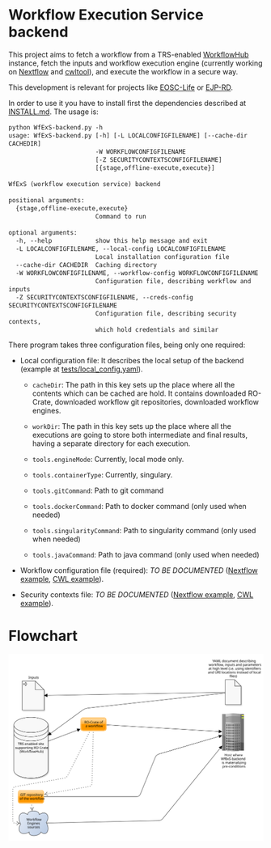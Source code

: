 # Workflow Execution Service backend

This project aims to fetch a workflow from a TRS-enabled [WorkflowHub](https://workflowhub.eu) instance,
fetch the inputs and workflow execution engine (currently working on [Nextflow](https://www.nextflow.io/)
and [cwltool](https://github.com/common-workflow-language/cwltool)), and execute the workflow in a
secure way.

This development is relevant for projects like [EOSC-Life](https://www.eosc-life.eu/) or [EJP-RD](https://www.ejprarediseases.org/).

In order to use it you have to install first the dependencies described at [INSTALL.md](INSTALL.md). The usage is:

```
python WfExS-backend.py -h
usage: WfExS-backend.py [-h] [-L LOCALCONFIGFILENAME] [--cache-dir CACHEDIR]
                        -W WORKFLOWCONFIGFILENAME
                        [-Z SECURITYCONTEXTSCONFIGFILENAME]
                        [{stage,offline-execute,execute}]

WfExS (workflow execution service) backend

positional arguments:
  {stage,offline-execute,execute}
                        Command to run

optional arguments:
  -h, --help            show this help message and exit
  -L LOCALCONFIGFILENAME, --local-config LOCALCONFIGFILENAME
                        Local installation configuration file
  --cache-dir CACHEDIR  Caching directory
  -W WORKFLOWCONFIGFILENAME, --workflow-config WORKFLOWCONFIGFILENAME
                        Configuration file, describing workflow and inputs
  -Z SECURITYCONTEXTSCONFIGFILENAME, --creds-config SECURITYCONTEXTSCONFIGFILENAME
                        Configuration file, describing security contexts,
                        which hold credentials and similar
```

There program takes three configuration files, being only one required:

* Local configuration file: It describes the local setup of the backend (example at [tests/local_config.yaml](tests/local_config.yaml)).
  
  - `cacheDir`: The path in this key sets up the place where all the contents which can be cached are hold. It contains downloaded RO-Crate,
     downloaded workflow git repositories, downloaded workflow engines.
  
  - `workDir`: The path in this key sets up the place where all the executions are going to store both intermediate and final results,
    having a separate directory for each execution.
  
  - `tools.engineMode`: Currently, local mode only.
  
  - `tools.containerType`: Currently, singulary.
  
  - `tools.gitCommand`: Path to git command

  - `tools.dockerCommand`: Path to docker command (only used when needed)

  - `tools.singularityCommand`: Path to singularity command (only used when needed)

  - `tools.javaCommand`: Path to java command (only used when needed)
  
* Workflow configuration file (required): _TO BE DOCUMENTED_ ([Nextflow example](tests/wetlab2variations_execution_nxf.yaml), [CWL example](tests/wetlab2variations_execution_cwl.yaml)).

* Security contexts file: _TO BE DOCUMENTED_ ([Nextflow example](tests/wetlab2variations_credentials_nxf.yaml), [CWL example](tests/wetlab2variations_credentials_cwl.yaml)).


# Flowchart

![WfExS-backend flowchart](docs/wfexs-flowchart.svg)
